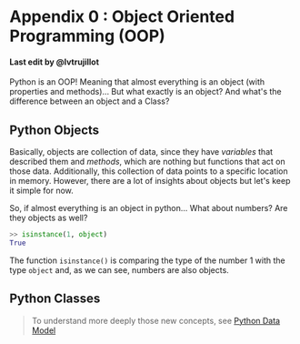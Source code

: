 # Appendix 0 : Object Oriented Programming (OOP)
#### Last edit by @lvtrujillot

Python is an OOP! Meaning that almost everything is an object (with properties and methods)... But what exactly is an object? And what's the difference between an object and a Class?

## Python Objects

Basically, objects are collection of data, since they have _variables_ that described them and _methods_, which are nothing but functions that act on those data. Additionally, this collection of data points to a specific location in memory. However, there are a lot of insights about objects but let's keep it simple for now.

So, if almost everything is an object in python... What about numbers? Are they objects as well? 

```python
>> isinstance(1, object)
True
```

The function `isinstance()` is comparing the type of the number 1 with the type `object` and, as we can see, numbers are also objects.

## Python Classes


> To understand more deeply those new concepts, see [Python Data Model](https://docs.python.org/3/reference/datamodel.html)
